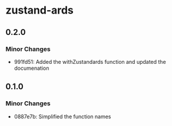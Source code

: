 # zustand-ards

## 0.2.0

### Minor Changes

- 991fd51: Added the withZustandards function and updated the documenation

## 0.1.0

### Minor Changes

- 0887e7b: Simplified the function names
